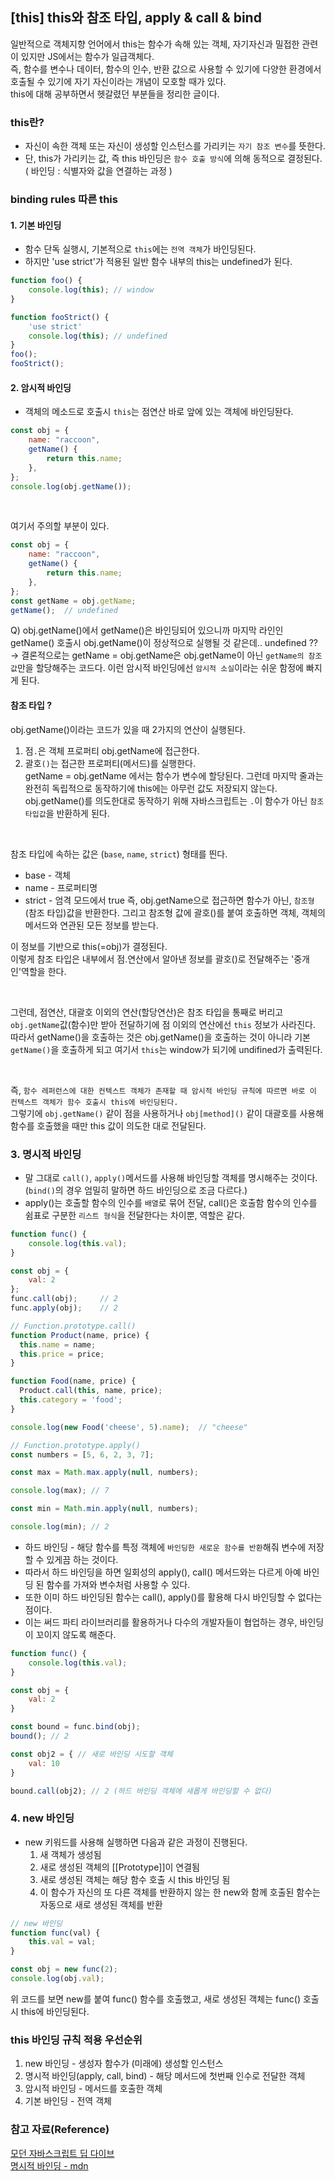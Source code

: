 ## [this] this와 참조 타입, apply & call & bind
일반적으로 객체지향 언어에서 this는 함수가 속해 있는 객체, 자기자신과 밀접한 관련이 있지만 JS에서는 함수가 일급객체다.   
즉, 함수를 변수나 데이터, 함수의 인수, 반환 값으로 사용할 수 있기에 다양한 환경에서 호출될 수 있기에 자기 자신이라는 개념이 모호할 때가 있다.   
this에 대해 공부하면서 헷갈렸던 부분들을 정리한 글이다.    

### this란?
- 자신이 속한 객체 또는 자신이 생성할 인스턴스를 가리키는 `자기 참조 변수`를 뜻한다.   
- 단, this가 가리키는 값, 즉 this 바인딩은 `함수 호출 방식`에 의해 동적으로 결정된다.
( 바인딩 : 식별자와 값을 연결하는 과정 )

### binding rules 따른 this
#### 1. 기본 바인딩
- 함수 단독 실행시, 기본적으로 `this`에는 `전역 객체`가 바인딩된다.
- 하지만 'use strict'가 적용된 일반 함수 내부의 this는 undefined가 된다.
```js
function foo() {
    console.log(this); // window
}

function fooStrict() {
    'use strict'
    console.log(this); // undefined
}
foo();
fooStrict();
```

#### 2. 암시적 바인딩
- 객체의 메소드로 호출시 `this`는 점연산 바로 앞에 있는 객체에 바인딩돤다.
```js
const obj = {
    name: "raccoon",
    getName() {
        return this.name;
    },
};
console.log(obj.getName());
```

<br/>

여기서 주의할 부분이 있다.
```js
const obj = {
    name: "raccoon",
    getName() {
        return this.name;
    },
};
const getName = obj.getName;
getName();  // undefined
```
Q) obj.getName()에서 getName()은 바인딩되어 있으니까 마지막 라인인 getName() 호출시 obj.getName()이 정상적으로 실행될 것 같은데.. undefined ??   
→ 결론적으로는 getName = obj.getName은 obj.getName이 아닌 `getName의 참조값`만을 할당해주는 코드다. 이런 암시적 바인딩에선 `암시적 소실`이라는 쉬운 함정에 빠지게 된다.

#### 참조 타입 ?
obj.getName()이라는 코드가 있을 때 2가지의 연산이 실행된다.   
  1. 점`.`은 객체 프로퍼티 obj.getName에 접근한다.
  2. 괄호`()`는 접근한 프로퍼티(메서드)를 실행한다.   
getName = obj.getName 에서는 함수가 변수에 할당된다. 그런데 마지막 줄과는 완전히 독립적으로 동작하기에 this에는 아무런 값도 저장되지 않는다.
obj.getName()를 의도한대로 동작하기 위해 자바스크립트는 `.`이 함수가 아닌 `참조 타입값`을 반환하게 된다.

<br/>

참조 타입에 속하는 값은 (`base`, `name`, `strict`) 형태를 띈다.
  - base - 객체
  - name - 프로퍼티명
  - strict - 엄격 모드에서 true
즉, obj.getName으로 접근하면 함수가 아닌, `참조형`(참조 타입)값을 반환한다. 그리고 참조형 값에 괄호()를 붙여 호출하면 객체, 객체의 메서드와 연관된 모든 정보를 받는다.   

이 정보를 기반으로 this(=obj)가 결정된다.  
이렇게 참조 타입은 내부에서 점.연산에서 알아낸 정보를 괄호()로 전달해주는 '중개인'역할을 한다.

<br/>

그런데, 점연산, 대괄호 이외의 연산(할당연산)은 참조 타입을 통째로 버리고 `obj.getName`값(함수)만 받아 전달하기에 점 이외의 연산에선 `this` 정보가 사라진다.    
따라서 getName()을 호출하는 것은 obj.getName()을 호출하는 것이 아니라 기본 `getName()`을 호출하게 되고 여기서 `this`는 window가 되기에 undifined가 출력된다.   

<br/>


즉, `함수 레퍼런스에 대한 컨텍스트 객체가 존재할 때 암시적 바인딩 규칙에 따르면 바로 이 컨텍스트 객체가 함수 호출시 this에 바인딩된다.`   
그렇기에 `obj.getName()` 같이 점을 사용하거나 `obj[method]()` 같이 대괄호를 사용해 함수를 호출했을 때만 this 값이 의도한 대로 전달된다. 


### 3. 명시적 바인딩
- 말 그대로 `call()`, `apply()`메서드를 사용해 바인딩할 객체를 명시해주는 것이다.(`bind()`의 경우 엄밀히 말하면 하드 바인딩으로 조금 다르다.)
- apply()는 호출할 함수의 인수를 `배열`로 묶어 전달, call()은 호출함 함수의 인수를 쉼표로 구분한 `리스트 형식`을 전달한다는 차이뿐, 역할은 같다.
```js
function func() {
    console.log(this.val);
}

const obj = {
    val: 2
};
func.call(obj);     // 2
func.apply(obj);    // 2

// Function.prototype.call()
function Product(name, price) {
  this.name = name;
  this.price = price;
}

function Food(name, price) {
  Product.call(this, name, price);
  this.category = 'food';
}

console.log(new Food('cheese', 5).name);  // "cheese"

// Function.prototype.apply()
const numbers = [5, 6, 2, 3, 7];

const max = Math.max.apply(null, numbers);

console.log(max); // 7

const min = Math.min.apply(null, numbers);

console.log(min); // 2
```

- 하드 바인딩 - 해당 함수를 특정 객체에 `바인딩한 새로운 함수를 반환`해줘 변수에 저장할 수 있게끔 하는 것이다.
- 따라서 하드 바인딩을 하면 일회성의 apply(), call() 메서드와는 다르게 아예 바인딩 된 함수를 가져와 변수처럼 사용할 수 있다.
- 또한 이미 하드 바인딩된 함수는 call(), apply()를 활용해 다시 바인딩할 수 없다는 점이다.
- 이는 써드 파티 라이브러리를 활용하거나 다수의 개발자들이 협업하는 경우, 바인딩이 꼬이지 않도록 해준다.
```js
function func() {
    console.log(this.val);
}

const obj = {
    val: 2
}

const bound = func.bind(obj); 
bound(); // 2

const obj2 = { // 새로 바인딩 시도할 객체
    val: 10
}

bound.call(obj2); // 2 (하드 바인딩 객체에 새롭게 바인딩할 수 없다)
```

### 4. new 바인딩
- new 키워드를 사용해 실행하면 다음과 같은 과정이 진행된다.
    1. 새 객체가 생성됨
    2. 새로 생성된 객체의 [[Prototype]]이 연결됨
    3. 새로 생성된 객체는 해당 함수 호출 시 this 바인딩 됨
    4. 이 함수가 자신의 또 다른 객체를 반환하지 않는 한 new와 함께 호출된 함수는 자동으로 새로 생성된 객체를 반환 

```js
// new 바인딩
function func(val) {
    this.val = val;
}

const obj = new func(2);
console.log(obj.val);
```

위 코드를 보면 new를 붙여 func() 함수를 호출했고, 새로 생성된 객체는 func() 호출시 this에 바인딩된다.

### this 바인딩 규칙 적용 우선순위
1. new 바인딩 - 생성자 함수가 (미래에) 생성할 인스턴스
2. 명시적 바인딩(apply, call, bind) - 해당 메서드에 첫번째 인수로 전달한 객체
3. 암시적 바인딩 - 메서드를 호출한 객체
4. 기본 바인딩 - 전역 객체
    
### 참고 자료(Reference)
[모던 자바스크립트 딥 다이브](https://ko.javascript.info/reference-type)     
[명시적 바인딩 - mdn](https://developer.mozilla.org/en-US/docs/Web/JavaScript/Reference/Global_Objects/Function/apply)


